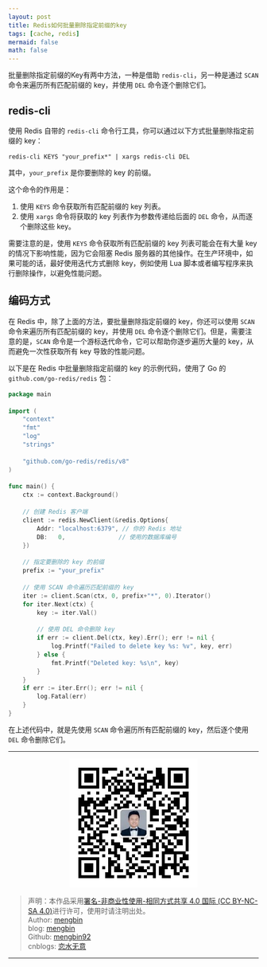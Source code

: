 ```yaml
---
layout: post
title: Redis如何批量删除指定前缀的key
tags: [cache, redis]
mermaid: false
math: false
---    
```


批量删除指定前缀的Key有两中方法，一种是借助 `redis-cli`，另一种是通过 `SCAN` 命令来遍历所有匹配前缀的 key，并使用 `DEL` 命令逐个删除它们。  

## redis-cli  

使用 Redis 自带的 `redis-cli` 命令行工具，你可以通过以下方式批量删除指定前缀的 key：

```shell
redis-cli KEYS "your_prefix*" | xargs redis-cli DEL
```

其中，`your_prefix` 是你要删除的 key 的前缀。

这个命令的作用是：  

1. 使用 `KEYS` 命令获取所有匹配前缀的 key 列表。
2. 使用 `xargs` 命令将获取的 key 列表作为参数传递给后面的 `DEL` 命令，从而逐个删除这些 key。

需要注意的是，使用 `KEYS` 命令获取所有匹配前缀的 key 列表可能会在有大量 key 的情况下影响性能，因为它会阻塞 Redis 服务器的其他操作。在生产环境中，如果可能的话，最好使用迭代方式删除 key，例如使用 Lua 脚本或者编写程序来执行删除操作，以避免性能问题。

## 编码方式  

在 Redis 中，除了上面的方法，要批量删除指定前缀的 key，你还可以使用 `SCAN` 命令来遍历所有匹配前缀的 key，并使用 `DEL` 命令逐个删除它们。但是，需要注意的是，`SCAN` 命令是一个游标迭代命令，它可以帮助你逐步遍历大量的 key，从而避免一次性获取所有 key 导致的性能问题。

以下是在 Redis 中批量删除指定前缀的 key 的示例代码，使用了 Go 的 `github.com/go-redis/redis` 包：

```go
package main

import (
    "context"
	"fmt"
	"log"
	"strings"

	"github.com/go-redis/redis/v8"
)

func main() {
	ctx := context.Background()

	// 创建 Redis 客户端
	client := redis.NewClient(&redis.Options{
		Addr: "localhost:6379", // 你的 Redis 地址
		DB:   0,               // 使用的数据库编号
	})

	// 指定要删除的 key 的前缀
	prefix := "your_prefix"

	// 使用 SCAN 命令遍历匹配前缀的 key
	iter := client.Scan(ctx, 0, prefix+"*", 0).Iterator()
	for iter.Next(ctx) {
		key := iter.Val()

		// 使用 DEL 命令删除 key
		if err := client.Del(ctx, key).Err(); err != nil {
			log.Printf("Failed to delete key %s: %v", key, err)
		} else {
			fmt.Printf("Deleted key: %s\n", key)
		}
	}
	if err := iter.Err(); err != nil {
		log.Fatal(err)
	}
}
```

在上述代码中，就是先使用 `SCAN` 命令遍历所有匹配前缀的 key，然后逐个使用 `DEL` 命令删除它们。

---

<div align="center">
  <img src="../img/qrcode_wechat.jpg" alt="孟斯特">
</div>

> 声明：本作品采用[署名-非商业性使用-相同方式共享 4.0 国际 (CC BY-NC-SA 4.0)](https://creativecommons.org/licenses/by-nc-sa/4.0/deed.zh)进行许可，使用时请注明出处。  
> Author: [mengbin](mengbin1992@outlook.com)  
> blog: [mengbin](https://mengbin.top)  
> Github: [mengbin92](https://mengbin92.github.io/)  
> cnblogs: [恋水无意](https://www.cnblogs.com/lianshuiwuyi/)  

---
